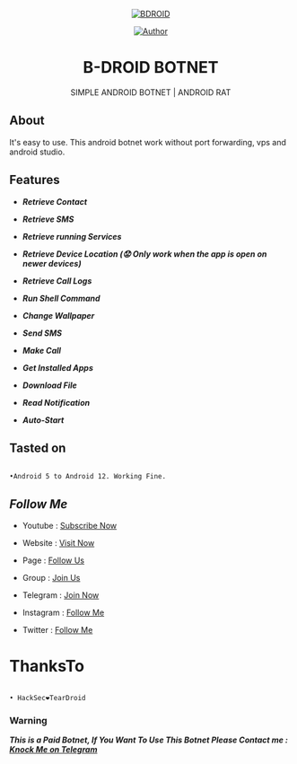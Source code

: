<p align="center"><a href="https://github.com/botolmehedi/BDROID"><img title="BDROID" src="https://i.ibb.co/PgFYh4K/20220325-110329.png"></a>

<p align="center"><a href="https://github.com/botolmehedi"><img title="Author" src="https://img.shields.io/badge/By-Botol--Baba-red.svg?style=for-the-badge&logo=github"></a></p>

<h1 align="center">B-DROID BOTNET</h1>

<p align="center">      SIMPLE ANDROID BOTNET | ANDROID RAT</p>

## About

It's easy to use. This android botnet work without port forwarding, vps and android studio.

## Features

* ***Retrieve Contact***

* ***Retrieve SMS***

* ***Retrieve running Services***

* ***Retrieve Device Location (:worried: Only work when the app is open on newer devices)***

* ***Retrieve Call Logs***

* ***Run Shell Command***

* ***Change Wallpaper***

* ***Send SMS***

* ***Make Call***

* ***Get Installed Apps***

* ***Download File***

* ***Read Notification***

* ***Auto-Start***

## Tasted on

```

•Android 5 to Android 12. Working Fine.

```

## ***Follow Me***

* Youtube : [Subscribe Now](https://www.youtube.com/MasterTrick1)

* Website : [Visit Now](https://linktr.ee/botolbaba)

* Page : [Follow Us](https://www.facebook.com/TeamVVirus)

* Group : [Join Us](https://www.facebook.com/groups/231747098048450)

* Telegram : [Join Now](https://t.me/mastertrick2)

* Instagram : [Follow Me](https://www.instagram.com/MehtanOfficial)

* Twitter : [Follow Me](https://www.twitter.com/botolbaba)

# ThanksTo

```

• HackSec❤TearDroid

```

### Warning

***This is a Paid Botnet, If You Want To Use This Botnet Please Contact me : [Knock Me on Telegram](https://t.me/botolbaba)***

